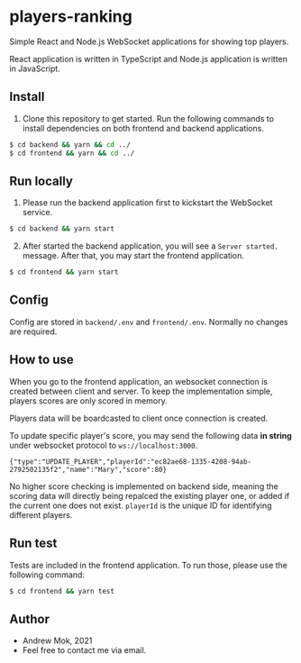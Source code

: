 # players-ranking

Simple React and Node.js WebSocket applications for showing top players.

React application is written in TypeScript and Node.js application is written in JavaScript.

## Install
1. Clone this repository to get started. Run the following commands to install dependencies on both frontend and backend applications.

```bash
$ cd backend && yarn && cd ../
$ cd frontend && yarn && cd ../
```

## Run locally
1. Please run the backend application first to kickstart the WebSocket service.
```bash
$ cd backend && yarn start
```
2. After started the backend application, you will see a `Server started.` message. After that, you may start the frontend application.
```bash
$ cd frontend && yarn start
```

## Config
Config are stored in `backend/.env` and `frontend/.env`. Normally no changes are required.

## How to use
When you go to the frontend application, an websocket connection is created between client and server. To keep the implementation simple, players scores are only scored in memory.

Players data will be boardcasted to client once connection is created.

To update specific player's score, you may send the following data **in string** under websocket protocol to `ws://localhost:3000`.

```
{"type":"UPDATE_PLAYER","playerId":"ec82ae68-1335-4208-94ab-2792502135f2","name":"Mary","score":80}
```

No higher score checking is implemented on backend side, meaning the scoring data will directly being repalced the existing player one, or added if the current one does not exist. `playerId` is the unique ID for identifying different players.

## Run test
Tests are included in the frontend application. To run those, please use the following command:
```bash
$ cd frontend && yarn test
```

## Author
* Andrew Mok, 2021
* Feel free to contact me via email.
